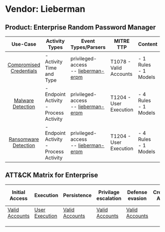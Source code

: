 Vendor: Lieberman
=================
Product: Enterprise Random Password Manager
-------------------------------------------
|                                 Use-Case                                  | Activity Types                            | Event Types/Parsers                                                                        | MITRE TTP                  | Content                   |
|:-------------------------------------------------------------------------:| ----------------------------------------- | ------------------------------------------------------------------------------------------ | -------------------------- | ------------------------- |
| [Compromised Credentials](../UseCases/usecase_compromised_credentials.md) | - Activity Time  and Type                 |  privileged-access<br> -- [lieberman-erpm](../Parsers/parserContent_lieberman-erpm.md)<br> | T1078 - Valid Accounts<br> |  - 1 Rules<br> - 1 Models |
|       [Malware Detection](../UseCases/usecase_malware_detection.md)       | - Endpoint Activity<br>- Process Activity |  privileged-access<br> -- [lieberman-erpm](../Parsers/parserContent_lieberman-erpm.md)<br> | T1204 - User Execution<br> |  - 4 Rules<br> - 1 Models |
|    [Ransomware Detection](../UseCases/usecase_ransomware_detection.md)    | - Endpoint Activity<br>- Process Activity |  privileged-access<br> -- [lieberman-erpm](../Parsers/parserContent_lieberman-erpm.md)<br> | T1204 - User Execution<br> |  - 4 Rules<br> - 1 Models |

ATT&CK Matrix for Enterprise
----------------------------
| Initial Access                                                      | Execution                                                           | Persistence                                                         | Privilage escalation                                                | Defense evasion                                                     | Credential Access | Discovery | Lateral Movement | Collection | Command and Control | Exfiltration | Impact |
| ------------------------------------------------------------------- | ------------------------------------------------------------------- | ------------------------------------------------------------------- | ------------------------------------------------------------------- | ------------------------------------------------------------------- | ----------------- | --------- | ---------------- | ---------- | ------------------- | ------------ | ------ |
| [Valid Accounts](https://attack.mitre.org/techniques/T1078)<br><br> | [User Execution](https://attack.mitre.org/techniques/T1204)<br><br> | [Valid Accounts](https://attack.mitre.org/techniques/T1078)<br><br> | [Valid Accounts](https://attack.mitre.org/techniques/T1078)<br><br> | [Valid Accounts](https://attack.mitre.org/techniques/T1078)<br><br> |                   |           |                  |            |                     |              |        |